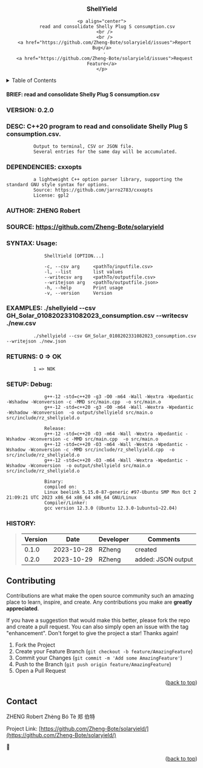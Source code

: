<div id="top"></div>
<br />
<div align="center">
  <h3 align="center">ShellYield</h3>

    <p align="center">
        read and consolidate Shelly Plug S consumption.csv
      <br />
      <br />
      <a href="https://github.com/Zheng-Bote/solaryield/issues">Report Bug</a>
      ·
      <a href="https://github.com/Zheng-Bote/solaryield/issues">Request Feature</a>
    </p>

</div>

<!-- TABLE OF CONTENTS -->
<details>
  <summary>Table of Contents</summary>
  <ol>
    <li>
      <a href="#brief">Brief</a>
      <ul>
        <li><a href="#description">Description</a></li>
      </ul>
    </li>
    <li>
      <a href="#dependencies">Dependencies</a>
      <ul>
        <li><a href="#author">Author</a></li>
        <li><a href="#source">Source</a></li>
      </ul>
    </li>
    <li><a href="#syntax">Syntax</a></li>
    <li><a href="#examples">Examples</a></li>
    <li><a href="#returns">Returns</a></li>
    <li><a href="#setup">Setup</a></li>
    <li><a href="#history">History</a></li>
    <li><a href="#contributing">Contributing</a></li>
    <li><a href="#contact">Contact</a></li>
  </ol>
</details>

#### BRIEF: read and consolidate Shelly Plug S consumption.csv

### VERSION: 0.2.0

### DESC: C++20 program to read and consolidate Shelly Plug S consumption.csv.

              Output to terminal, CSV or JSON file.
              Several entries for the same day will be accumulated.

### DEPENDENCIES: cxxopts

              a lightweight C++ option parser library, supporting the standard GNU style syntax for options.
              Source: https://github.com/jarro2783/cxxopts
              License: gpl2

### AUTHOR: ZHENG Robert

### SOURCE: https://github.com/Zheng-Bote/solaryield

### SYNTAX: Usage:

```
              ShellYield [OPTION...]

              -c, --csv arg     <pathTo/inputfile.csv>
              -l, --list        list values
              --writecsv arg    <pathTo/outputfile.csv>
              --writejson arg   <pathTo/outputfile.json>
              -h, --help        Print usage
              -v, --version     Version
```

### EXAMPLES: ./shellyield --csv GH_Solar_0108202331082023_consumption.csv --writecsv ./new.csv

              ./shellyield --csv GH_Solar_0108202331082023_consumption.csv --writejson ./new.json

### RETURNS: 0 => OK

              1 => NOK

### SETUP: Debug:

```
              g++-12 -std=c++20 -g3 -O0 -m64 -Wall -Wextra -Wpedantic -Wshadow -Wconversion -c -MMD src/main.cpp  -o src/main.o
              g++-12 -std=c++20 -g3 -O0 -m64 -Wall -Wextra -Wpedantic -Wshadow -Wconversion  -o output/shellyield src/main.o src/include/rz_shellyield.o
```

```
              Release:
              g++-12 -std=c++20 -O3 -m64 -Wall -Wextra -Wpedantic -Wshadow -Wconversion -c -MMD src/main.cpp  -o src/main.o
              g++-12 -std=c++20 -O3 -m64 -Wall -Wextra -Wpedantic -Wshadow -Wconversion -c -MMD src/include/rz_shellyield.cpp  -o src/include/rz_shellyield.o
              g++-12 -std=c++20 -O3 -m64 -Wall -Wextra -Wpedantic -Wshadow -Wconversion  -o output/shellyield src/main.o src/include/rz_shellyield.o
```

```
              Binary:
              compiled on:
              Linux beelink 5.15.0-87-generic #97-Ubuntu SMP Mon Oct 2 21:09:21 UTC 2023 x86_64 x86_64 x86_64 GNU/Linux
              Compiler/Linker:
              gcc version 12.3.0 (Ubuntu 12.3.0-1ubuntu1~22.04)
```

### HISTORY:

> | Version | Date       | Developer | Comments           |
> | ------- | ---------- | --------- | ------------------ |
> | 0.1.0   | 2023-10-28 | RZheng    | created            |
> | 0.2.0   | 2023-10-29 | RZheng    | added: JSON output |

## Contributing

Contributions are what make the open source community such an amazing place to learn, inspire, and create. Any contributions you make are **greatly appreciated**.

If you have a suggestion that would make this better, please fork the repo and create a pull request. You can also simply open an issue with the tag "enhancement".
Don't forget to give the project a star! Thanks again!

1. Fork the Project
2. Create your Feature Branch (`git checkout -b feature/AmazingFeature`)
3. Commit your Changes (`git commit -m 'Add some AmazingFeature'`)
4. Push to the Branch (`git push origin feature/AmazingFeature`)
5. Open a Pull Request

<p align="right">(<a href="#top">back to top</a>)</p>

<!-- CONTACT -->

## Contact

ZHENG Robert Zhèng Bó Tè 郑 伯特

Project Link: [https://github.com/Zheng-Bote/solaryield/](https://github.com/Zheng-Bote/solaryield/)

:vulcan_salute:

<p align="right">(<a href="#top">back to top</a>)</p>
